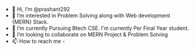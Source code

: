 - 👋 Hi, I’m @prashant292
- 👀 I’m interested in Problem Solving along with Web development {MERN} Stack. 
- 🌱 I’m currently Pursuing Btech CSE. I'm currently Per Final Year student. 
- 💞️ I’m looking to collaborate on MERN Project & Problem Solving
- 📫 How to reach me -

